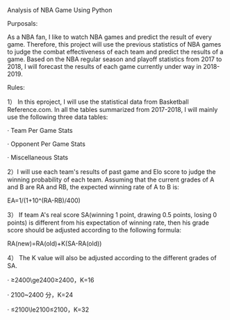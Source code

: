 Analysis of NBA Game Using Python

Purposals:

As a NBA fan, I like to watch NBA games and predict the result of every game. Therefore, this project will use the previous statistics of NBA games to judge the combat effectiveness of each team and predict the results of a game. Based on the NBA regular season and playoff statistics from 2017 to 2018, I will forecast the results of each game currently under way in 2018-2019.

Rules:

1） In this eproject, I will use the statistical data from Basketball Reference.com. In all the tables summarized from 2017-2018, I will mainly use the following three data tables:

·   Team Per Game Stats

·   Opponent Per Game Stats

·   Miscellaneous Stats

2）I will use each team's results of past game and Elo score to judge the winning probability of each team. Assuming that the current grades of A and B are RA and RB, the expected winning rate of A to B is:

EA=1/(1+10^(RA-RB)/400)

3） If team A's real score SA(winning 1 point, drawing 0.5 points, losing 0 points) is different from his expectation of winning rate, then his grade score should be adjusted according to the following formula:

RA(new)=RA(old)+K(SA-RA(old))

4） The K value will also be adjusted according to the different grades of SA.

·   ≥2400\ge2400≥2400，K=16

·   2100~2400 分，K=24

·   ≤2100\le2100≤2100，K=32
